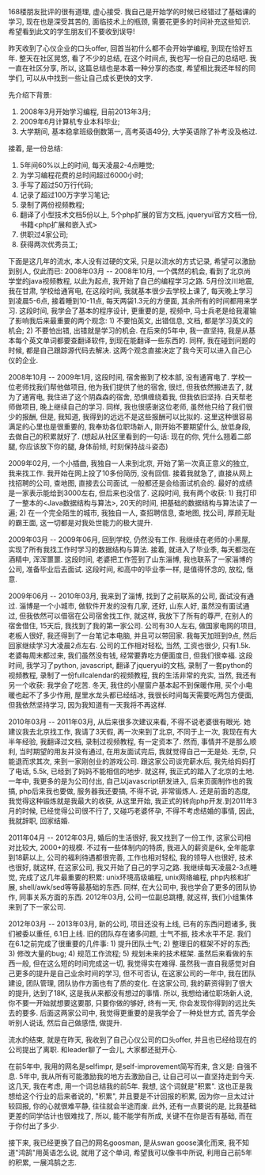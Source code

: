 168楼朋友批评的很有道理, 虚心接受. 我自己是开始学的时候已经错过了基础课的学习, 现在也是深受其苦的, 面临技术上的瓶颈, 需要花更多的时间补充这些知识. 希望看到此文的学生朋友们不要收到误导!

昨天收到了心仪企业的口头offer, 回首当初什么都不会开始学编程, 到现在恰好五年. 整天在社区晃悠, 看了不少的总结, 在这个时间点, 我也写一份自己的总结吧.
我一直在社区分享, 所以, 这篇总结也是本着一种分享的态度, 希望相比我还年轻的同学们, 可以从中找到一些让自己成长更快的文字.


先介绍下背景:
1. 2008年3月开始学习编程, 目前2013年3月;
2. 2009年6月计算机专业本科毕业;
3. 大学期间, 基本稳拿班级倒数第一, 高考英语49分, 大学英语除了补考没及格过.


接着, 是一份总结:
1. 5年间60%以上的时间, 每天凌晨2-4点睡觉;
2. 为学习编程花费的总时间超过6000小时;
3. 手写了超过50万行代码;
4. 记录了超过100万字学习笔记;
5. 录制了两份视频教程;
6. 翻译了小型技术文档5份以上, 5个php扩展的官方文档, jqueryui官方文档一份, 书籍<php扩展和嵌入式>
7. 供职过4家公司;
8. 获得两次优秀员工;


下面是这几年的流水, 本人没有过硬的文采, 只是以流水的方式记录, 希望可以激励到别人, 仅此而已:
2008年03月 -- 2008年10月, 一个偶然的机会, 看到了北京尚学堂的java视频教程, 以此为起点, 我开始了自己的编程学习之路. 5月份汶川地震, 我在甘肃, 学校给通宵电, 在这段时间, 我就基本很少去学校上课了, 每天晚上学习到凌晨5-6点, 接着睡到10-11点, 每天两袋1.3元的方便面, 其余所有的时间都用来学习. 这段时间, 我学会了基本的程序设计, 更重要的是, 视频中, 马士兵老是给我灌输了影响我后来最重要的两个观念: 1) 不要怕英文, 出错信息, 文档, 都是学习英文的机会;
 2) 不要怕出错, 出错就是学习的机会. 在后来的5年中, 我一直坚持, 我是从基本每个英文单词都要查翻译软件, 到现在能翻译一些东西的. 同样, 我在碰到问题的时候, 都是自己跟踪源代码去解决. 这两个观念直接决定了我今天可以进入自己心仪的企业.

2008年10月 -- 2009年1月, 这段时间, 宿舍搬到了校本部, 没有通宵电了. 学校一位老师找我们帮他做项目, 他为我们提供了他的宿舍, 很烂, 但我依然搬进去了, 就为了通宵电, 我住进了这个阴森森的宿舍, 恐惧缠绕着我, 但我依旧坚持. 白天帮老师做项目, 晚上继续自己的学习. 同样, 我也很感谢这位老师, 虽然他只给了我们很少的报酬, 但是, 我知道, 我得到的远远不是这些报酬可以比拟的. 这里这种很容易满足的心里也是很重要的, 我奉劝各位职场新人, 刚开始不要期望什么, 放低身段, 去做自己的积累就好了.
 (想起从社区里看到的一句话: 现在的你, 凭什么翘着二郎腿, 你应该放下你的腿, 身体前倾, 时刻保持战斗姿态)

2009年02月, 一个小插曲, 我独自一人来到北京, 开始了第一次真正意义的独立, 我来找工作. 我开始在网上投了10多份简历, 没有回信. 接着我就急了, 直接从网上找招聘的公司, 查地图, 直接去公司面试, 一般都还是会给面试机会的. 最好的成绩是一家表示能给到3000左右, 但后来也没信了. 这段时间, 我有两个收获: 1) 我打印了一整本的<Java数据结构与算法>, 20天的时间, 把基础的数据结构与算法读了一遍; 2) 在一个完全陌生的城市, 我独自一人, 查招聘信息, 查地图, 找公司,
 厚颜无耻的霸王面, 这一切都是对我处世能力的极大提升.

2009年03月 -- 2009年06月, 回到学校, 仍然没有工作. 我继续在老师的小黑屋, 实现了所有我找工作时学习的数据结构与算法. 接着, 就进入了毕业季, 每天都泡在酒精中, 浑浑噩噩. 这段时间, 老婆把工作签到了山东淄博, 我也联系了一家淄博的公司, 准备毕业后去面试. 这段时间, 和高中的毕业季一样, 是值得怀念的, 放松, 惬意.

2009年06月 -- 2010年03月, 我来到了淄博, 找到了之前联系的公司, 面试没有通过. 淄博是一个小城市, 做软件开发的没有几家, 还好, 山东人好, 虽然没有面试通过, 但我依然可以借宿在公司宿舍找工作, 就这样, 我放下了所有的尊严, 在别人的宿舍借住, 15天后, 我找到了我的第一家公司. 公司有30人左右, 做国家电网的项目, 老板人很好, 我还得到了一台笔记本电脑, 并且可以带回家. 我每天加班到9点, 然后回家继续学习大凌晨2点左右. 公司的工作相对轻松, 当然, 工资也很少,
 只有1.5k. 老婆每周末都过来, 我们虽然没有钱, 经常要靠吃方便面度日, 但我们很幸福. 这段时间, 我学习了python, javascript, 翻译了jqueryui的文档, 录制了一套python的视频教程, 录制了一份fullcalendar的视频教程, 我的生活非常的充实, 当然, 我还有另一个收获: 我学会了吃苦. 冬天, 我住的小屋窗户基本起不到保暖作用, 买个小电暖也起不了多少作用, 屋里水龙头都已经结冰, 我很长时间每天需要吃两包方便面, 但我依然坚持学习, 因为我知道有一天我将不再这样.

2010年03月 -- 2011年03月, 从后来很多次建议来看, 不得不说老婆很有眼光. 她建议我去北京找工作, 我请了3天假, 再一次来到了北京, 不同于上一次, 我现在有大半年经验, 我翻译过文档, 录制过视频教程, 有一定资本了. 然而, 事情并不是那么顺利, 当时期望的用友并没有通过, 在用友面试完后, 我就觉得自己一无是处. 无奈, 只能退而求其次, 来到一家刚创业的游戏公司. 跟这家公司谈完薪水后, 我先给妈妈打了电话, 5.5k, 已经到了妈妈不能相信的地步. 就这样, 我正式的踏入了北京的土地.
 一年中, 我更多的是为公司付出, 自己以javascript研发进入, 后来页面制作也的我搞, php后来我也要做, 服务器我还要搞, 不得不说, 非常锻炼人. 还是前面的态度, 我觉得这种锻炼就是我最大的收获, 从这里开始, 我正式的转向php开发.到2011年3月的时候, 已经觉得公司很不行了, 又碰巧老婆怀孕, 不得不考虑结婚的事情, 因此, 我就辞职, 回家结婚.

2011年04月 -- 2012年03月, 婚后的生活很好, 我又找到了一份工作, 这家公司相对比较大, 2000+的规模. 不过有一些体制内的特质, 我进入的薪资是6k, 全年能拿到18薪以上, 公司的福利待遇都很完善, 工作也相对轻松, 我的领导人也很好, 技术也很好, 就这样, 在这家公司, 我又开始了自己的学习之路. 我继续每天凌晨2-3点睡觉, 完成了这几年最重要的积累: unix环境高级编程, unix网络编程, php内核和扩展, shell/awk/sed等等最基础的东西. 同样, 在大公司中,
 我也学会了更多的团队协作, 同事关系方面的东西. 2012年03月, 公司一位副总跳槽, 就这样, 我们小组集体来到了下一家公司.

2012年03月 -- 2013年03月, 新的公司, 项目还没有上线, 已有的东西问题诸多, 我们被委以重任, 6.1日上线. 旧的团队存在诸多问题, 士气不振, 技术水平不足. 我们在6.1之前完成了很重要的几件事: 1) 提升团队士气; 2) 整理旧的框架不好的东西; 3) 修改大量的bug; 4) 规范工作流程; 5) 规划未来的技术框架. 虽然后来看做的东西一般, 但在这么短的时间完成这一切, 我觉得实在难得. 虽然我一直自我感觉对自己更多的提升是自己业余时间的学习, 但不可否认, 在这家公司的一年中,
 我在团队建设, 团队管理, 团队协作方面也有了质的变化. 在这家公司, 我的薪资得到了很大的提升, 达到了18K, 这是我从来都没有想过的事情. 所以, 我想给诸位职场新人说, 你不要一开始就想要这要那, 只要你做的够好, 终有一天, 你会发现你得到的远比失去的要多.
后面这两家公司中, 我觉得更重要的是我学会了一种处世方式, 首先学会听别人说话, 然后自己做感悟, 做提升.


流水的结束, 就是在昨天, 我收到了自己心仪公司的口头offer, 并且也已经给现在的公司提出了离职. 和leader聊了一会儿, 大家都还挺开心.


在前5年中, 我用的网名是selfimpr, 是self-improvement简写而来, 含义是: 自强不息. 5年中, 我从所有可能激励我的地方去激励自己, 让自己可以一直坚持走到今天. 这几天, 我在考虑, 用一个词总结我的前5年. 我想, 这个词就是"积累".
这也正是我想给这个行业的后来者说的, "积累", 并且要是不计回报的积累, 因为你一旦太过计较回报, 你的心就很难平静, 往往就会半途而废.
此外, 还有一点要说的是, 比我基础更差的同学估计也很难找了, 所以, 能不能学有所成, 关键不在你是否有基础, 而在于你付出了多少.


接下来, 我已经更换了自己的网名goosman, 是从swan goose演化而来, 我不知道"鸿鹄"用英语怎么说, 就用了这个单词, 希望我可以像书中所说, 利用自己前5年的积累, 一展鸿鹄之志. 
   
